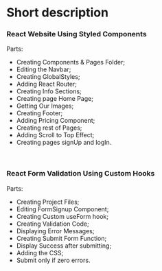 # Short description

### React Website Using Styled Components

Parts:

- Creating Components & Pages Folder;
- Editing the Navbar;
- Creating GlobalStyles;
- Adding React Router;
- Creating Info Sections;
- Creating page Home Page;
- Getting Our Images;
- Creating Footer;
- Adding Pricing Component;
- Creating rest of Pages;
- Adding Scroll to Top Effect;
- Creating pages signUp and logIn.

&nbsp;&nbsp;

### React Form Validation Using Custom Hooks 

Parts:

- Creating Project Files;
- Editing FormSignup Component;
- Creating Custom useForm hook;
- Creating Validation Code;
- Displaying Error Messages;
- Creating Submit Form Function;
- Display Success after submitting;
- Adding the CSS;
- Submit only if zero errors.
